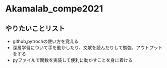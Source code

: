# Akamalab_compe2021
## やりたいことリスト
- github,pytrochの使い方を覚える
- 深層学習について手を動かしたり、文献を読んだりして勉強、アウトプットをする
- pyファイルで関数を実装して便利に動かすことを身に着ける